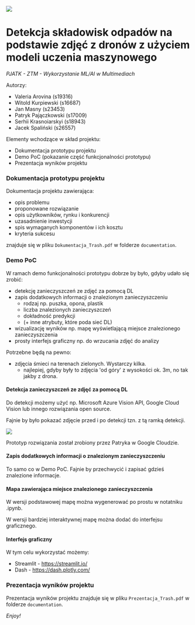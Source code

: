 ![](https://github.com/s18943/Trash_detection_ZTM/blob/main/raw/pjatk_logo.png)

# Detekcja składowisk odpadów na podstawie zdjęć z dronów z użyciem modeli uczenia maszynowego
*PJATK - ZTM - Wykorzystanie ML/AI w Multimediach*

Autorzy:
- Valeria Arovina (s19316)
- Witold Kurpiewski (s16687)
- Jan Masny (s23453)
- Patryk Pajączkowski (s17009)
- Serhii Krasnoiarskyi (s18943)
- Jacek Spaliński (s26557)

Elementy wchodzące w skład projektu:
- Dokumentacja prototypu projektu
- Demo PoC (pokazanie część funkcjonalności prototypu)
- Prezentacja wyników projektu

### Dokumentacja prototypu projektu

Dokumentacja projektu zawierająca:
- opis problemu
- proponowane rozwiązanie
- opis użytkowników, rynku i konkurencji
- uzasadnienie inwestycji
- spis wymaganych komponentów i ich kosztu
- kryteria sukcesu

znajduje się w pliku `Dokumentacja_Trash.pdf` w folderze `documentation`.

### Demo PoC
W ramach demo funkcjonalności prototypu dobrze by było, gdyby udało się zrobić:
- detekcję zanieczyszczeń ze zdjęć za pomocą DL
- zapis dodatkowych informacji o znalezionym zanieczyszczeniu
  - rodzaj np. puszka, opona, plastik
  - liczba znalezionych zanieczyszczeń
  - dokładność predykcji
  - (+ inne atrybuty, które poda sieć DL)
- wizualizację wyników np. mapę wyświetlającą miejsce znalezionego zanieczyszczenia
- prosty interfejs graficzny np. do wrzucania zdjęć do analizy

Potrzebne będą na pewno:
- zdjęcia śmieci na terenach zielonych. Wystarczy kilka.
  - najlepiej, gdyby były to zdjęcia 'od góry' z wysokości ok. 3m, no tak jakby z drona.
  
#### Detekcja zanieczyszczeń ze zdjęć za pomocą DL
Do detekcji możemy użyć np. Microsoft Azure Vision API, Google Cloud Vision lub innego rozwiązania open source.

Fajnie by było pokazać zdjęcie przed i po detekcji tzn. z tą ramką detekcji.

![](https://github.com/s18943/Trash_detection_ZTM/blob/main/raw/eg_trash_detection.jpg)

Prototyp rozwiązania został zrobiony przez Patryka w Google Cloudzie.

#### Zapis dodatkowych informacji o znalezionym zanieczyszczeniu
To samo co w Demo PoC. Fajnie by przechwycić i zapisać gdzieś znalezione informacje.

#### Mapa zawierająca miejsce znalezionego zanieczyszczenia
W wersji podstawowej mapę można wygenerować po prostu w notatniku .ipynb.

W wersji bardziej interaktywnej mapę można dodać do interfejsu graficznego.

#### Interfejs graficzny
W tym celu wykorzystać możemy:
- Streamlit - https://streamlit.io/
- Dash - https://dash.plotly.com/

### Prezentacja wyników projektu

Prezentacja wyników projektu znajduje się w pliku `Prezentacja_Trash.pdf` w folderze `documentation`.

*Enjoy!*

